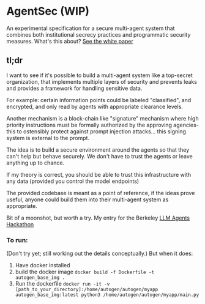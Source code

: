 # AgentSec (WIP)
An experimental specification for a secure multi-agent system that combines both institutional secrecy practices and programmatic security measures.
What's this about? [See the white paper](https://github.com/N8sGit/agent_sec_white_paper)

## tl;dr
I want to see if it's possible to build a multi-agent system like a top-secret organization, that implements multiple layers of security and prevents leaks and provides a framework for handling sensitive data.

For example: certain information points could be labeled "classified", and encrypted, and only read by agents with appropriate clearance levels. 

Another mechanism is a block-chain like "signature" mechanism where high priority instructions must be formally authorized by the approving agencies- this to ostensibly protect against prompt injection attacks... this signing system is external to the prompt.

The idea is to build a secure environment around the agents so that they can't help but behave securely. We don't have to trust the agents or leave anything up to chance. 

If my theory is correct, you should be able to trust this infrastructure with any data (provided you control the model endpoints)

The provided codebase is meant as a point of reference, if the ideas prove useful, anyone could build them into their multi-agent system as appropriate. 

Bit of a moonshot, but worth a try. My entry for the Berkeley [LLM Agents Hackathon](https://rdi.berkeley.edu/llm-agents-hackathon/)

### To run:
(Don't try yet; still working out the details conceptually.)
But when it does:
1. Have docker installed
2. build the docker image ```docker build -f Dockerfile -t autogen_base_img .```
3. Run the dockerfile ```docker run -it -v [path_to_your_directory]:/home/autogen/autogen/myapp autogen_base_img:latest python3 /home/autogen/autogen/myapp/main.py```
